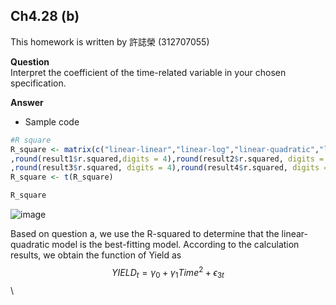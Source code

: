 ## Ch4.28 (b)

This homework is written by 許誌榮 (312707055)

**Question**\
Interpret the coefficient of the time-related variable in your chosen specification.

**Answer**

-   Sample code

``` r
#R square
R_square <- matrix(c("linear-linear","linear-log","linear-quadratic","log-linear"
,round(result1$r.squared,digits = 4),round(result2$r.squared, digits = 4)
,round(result3$r.squared, digits = 4),round(result4$r.squared, digits = 4)) , ncol = 2) 
R_square <- t(R_square)

R_square
```
![image](https://github.com/HWTeng-Course/202402-Financial-Econometrics/assets/145032062/7cc82469-4e98-4217-95d2-74d73fe3943b) 

Based on question a, we use the R-squared to determine that the linear-quadratic model is the best-fitting model. According to the calculation results, we obtain the function of Yield as $$YIELD_t = \gamma_0 + \gamma_1 Time^2 + \epsilon_{3t}$$\

